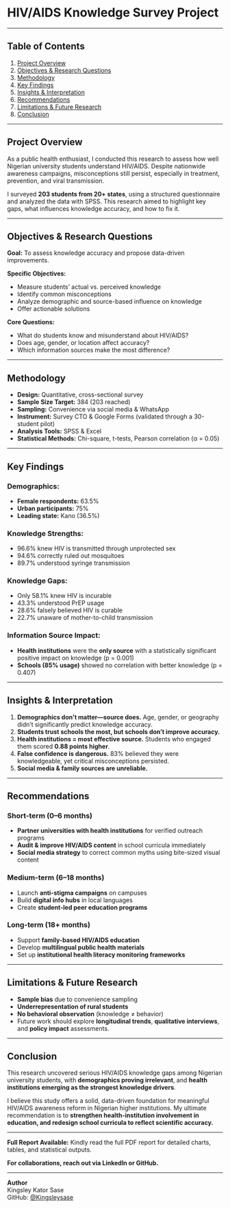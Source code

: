 # HIV/AIDS Knowledge Survey Project

---

## Table of Contents
1. [Project Overview](#project-overview)
2. [Objectives & Research Questions](#objectives--research-questions)
3. [Methodology](#methodology)
4. [Key Findings](#key-findings)
5. [Insights & Interpretation](#insights--interpretation)
6. [Recommendations](#recommendations)
7. [Limitations & Future Research](#limitations--future-research)
8. [Conclusion](#conclusion)

---

## Project Overview

As a public health enthusiast, I conducted this research to assess how well Nigerian university students understand HIV/AIDS. Despite nationwide awareness campaigns, misconceptions still persist, especially in treatment, prevention, and viral transmission.

I surveyed **203 students from 20+ states**, using a structured questionnaire and analyzed the data with SPSS. This research aimed to highlight key gaps, what influences knowledge accuracy, and how to fix it.

---

## Objectives & Research Questions

**Goal:** To assess knowledge accuracy and propose data-driven improvements.

**Specific Objectives:**
- Measure students’ actual vs. perceived knowledge
- Identify common misconceptions
- Analyze demographic and source-based influence on knowledge
- Offer actionable solutions

**Core Questions:**
- What do students know and misunderstand about HIV/AIDS?
- Does age, gender, or location affect accuracy?
- Which information sources make the most difference?

---

## Methodology

- **Design:** Quantitative, cross-sectional survey  
- **Sample Size Target:** 384 (203 reached)  
- **Sampling:** Convenience via social media & WhatsApp  
- **Instrument:** Survey CTO & Google Forms (validated through a 30-student pilot)  
- **Analysis Tools:** SPSS & Excel  
- **Statistical Methods:** Chi-square, t-tests, Pearson correlation (α = 0.05)

---

## Key Findings

### Demographics:
- **Female respondents:** 63.5%
- **Urban participants:** 75%
- **Leading state:** Kano (36.5%)

### Knowledge Strengths:
- 96.6% knew HIV is transmitted through unprotected sex  
- 94.6% correctly ruled out mosquitoes  
- 89.7% understood syringe transmission

### Knowledge Gaps:
- Only 58.1% knew HIV is incurable  
- 43.3% understood PrEP usage  
- 28.6% falsely believed HIV is curable  
- 22.7% unaware of mother-to-child transmission

### Information Source Impact:
- **Health institutions** were the **only source** with a statistically significant positive impact on knowledge (p = 0.001)
- **Schools (85% usage)** showed no correlation with better knowledge (p = 0.407)

---

## Insights & Interpretation

1. **Demographics don't matter—source does.** Age, gender, or geography didn’t significantly predict knowledge accuracy.
2. **Students trust schools the most, but schools don’t improve accuracy.**  
3. **Health institutions = most effective source.** Students who engaged them scored **0.88 points higher**.
4. **False confidence is dangerous.** 83% believed they were knowledgeable, yet critical misconceptions persisted.
5. **Social media & family sources are unreliable.**

---

## Recommendations

### Short-term (0–6 months)
- **Partner universities with health institutions** for verified outreach programs
- **Audit & improve HIV/AIDS content** in school curricula immediately
- **Social media strategy** to correct common myths using bite-sized visual content

### Medium-term (6–18 months)
- Launch **anti-stigma campaigns** on campuses
- Build **digital info hubs** in local languages
- Create **student-led peer education programs**

### Long-term (18+ months)
- Support **family-based HIV/AIDS education**
- Develop **multilingual public health materials**
- Set up **institutional health literacy monitoring frameworks**

---

## Limitations & Future Research

- **Sample bias** due to convenience sampling
- **Underrepresentation of rural students**
- **No behavioral observation** (knowledge ≠ behavior)
- Future work should explore **longitudinal trends**, **qualitative interviews**, and **policy impact** assessments.

---

## Conclusion

This research uncovered serious HIV/AIDS knowledge gaps among Nigerian university students, with **demographics proving irrelevant**, and **health institutions emerging as the strongest knowledge drivers**.

I believe this study offers a solid, data-driven foundation for meaningful HIV/AIDS awareness reform in Nigerian higher institutions. My ultimate recommendation is to **strengthen health-institution involvement in education, and redesign school curricula to reflect scientific accuracy.**

---

**Full Report Available:** Kindly read the full PDF report for detailed charts, tables, and statistical outputs.

**For collaborations, reach out via LinkedIn or GitHub.**

---

**Author**  
Kingsley Kator Sase  
GitHub: [@Kingsleysase](https://github.com/Kingsleysase)  

